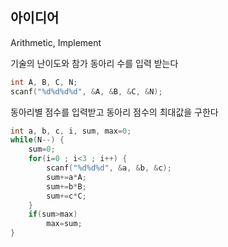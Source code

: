 ## 아이디어
Arithmetic, Implement  
  
기술의 난이도와 참가 동아리 수를 입력 받는다
```c
int A, B, C, N;
scanf("%d%d%d%d", &A, &B, &C, &N);
```
동아리별 점수를 입력받고 동아리 점수의 최대값을 구한다
```c
int a, b, c, i, sum, max=0;
while(N--) {
	sum=0;
	for(i=0 ; i<3 ; i++) {
		scanf("%d%d%d", &a, &b, &c);
		sum+=a*A;
		sum+=b*B;
		sum+=c*C;
	}
	if(sum>max)
		max=sum;
}
```

